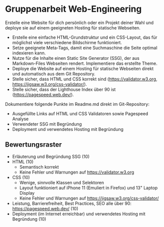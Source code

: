 # Gruppenarbeit Web-Engineering

Erstelle eine Website für dich persönlich oder ein Projekt deiner Wahl und deploye sie auf einem geeigneten Hosting für statische Webseiten.

- Erstelle eine einfache HTML-Grundstruktur und ein CSS-Layout, das für möglichst viele verschiedene Bildschirme funktioniert.
- Setze geeignete Meta-Tags, damit eine Suchmaschine die Seite optimal indexieren kann.
- Nutze für die Inhalte einen Static Site Generator (SSG), der aus Markdown-Files Webseiten rendert. Implementiere das erstellte Theme.
- Deploye die Website auf einem Hosting für statische Webseiten direkt und automatisch aus dem Git Repository.
- Stelle sicher, dass HTML und CSS korrekt sind (https://validator.w3.org, https://jigsaw.w3.org/css-validator/).
- Stelle sicher, dass der Lighthouse Index über 90 ist (https://pagespeed.web.dev/).

Dokumentiere folgende Punkte im Readme.md direkt im Git-Repository:

- Ausgefüllte Links auf HTML und CSS Validatoren sowie Pagespeed Analyse
- Verwendeter SSG mit Begründung
- Deployment und verwendetes Hosting mit Begründung

## Bewertungsraster

- Erläuterung und Begründung SSG (10)
- HTML (10)
    - Semantisch korrekt
    - Keine Fehler und Warnungen auf https://validator.w3.org
- CSS (10)
    - Wenige, sinnvolle Klassen und Selektoren
    - Layout funktioniert auf iPhone 11 (Emuliert in Firefox) und 13" Laptop Display
    - Keine Fehler und Warnungen auf https://jigsaw.w3.org/css-validator/
- Leistung, Barrierefreiheit, Best Practices, SEO alle über 90: https://pagespeed.web.dev/ (10)
- Deployment (im Internet erreichbar) und verwendetes Hosting mit Begründung (10)